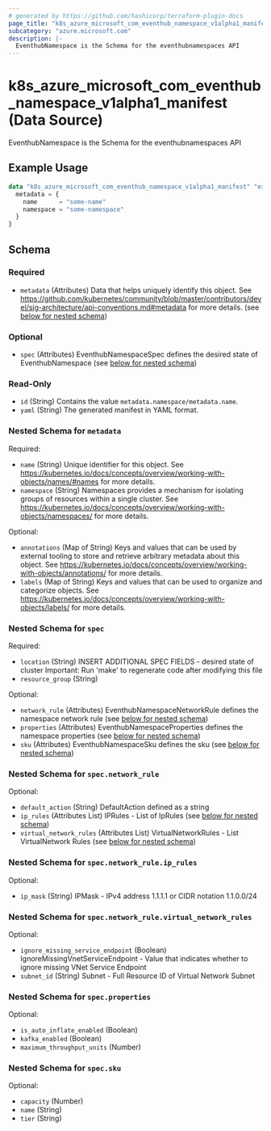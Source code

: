 ```yaml
---
# generated by https://github.com/hashicorp/terraform-plugin-docs
page_title: "k8s_azure_microsoft_com_eventhub_namespace_v1alpha1_manifest Data Source - terraform-provider-k8s"
subcategory: "azure.microsoft.com"
description: |-
  EventhubNamespace is the Schema for the eventhubnamespaces API
---
```


# k8s_azure_microsoft_com_eventhub_namespace_v1alpha1_manifest (Data Source)

EventhubNamespace is the Schema for the eventhubnamespaces API

## Example Usage

```terraform
data "k8s_azure_microsoft_com_eventhub_namespace_v1alpha1_manifest" "example" {
  metadata = {
    name      = "some-name"
    namespace = "some-namespace"
  }
}
```

<!-- schema generated by tfplugindocs -->
## Schema

### Required

- `metadata` (Attributes) Data that helps uniquely identify this object. See https://github.com/kubernetes/community/blob/master/contributors/devel/sig-architecture/api-conventions.md#metadata for more details. (see [below for nested schema](#nestedatt--metadata))

### Optional

- `spec` (Attributes) EventhubNamespaceSpec defines the desired state of EventhubNamespace (see [below for nested schema](#nestedatt--spec))

### Read-Only

- `id` (String) Contains the value `metadata.namespace/metadata.name`.
- `yaml` (String) The generated manifest in YAML format.

<a id="nestedatt--metadata"></a>
### Nested Schema for `metadata`

Required:

- `name` (String) Unique identifier for this object. See https://kubernetes.io/docs/concepts/overview/working-with-objects/names/#names for more details.
- `namespace` (String) Namespaces provides a mechanism for isolating groups of resources within a single cluster. See https://kubernetes.io/docs/concepts/overview/working-with-objects/namespaces/ for more details.

Optional:

- `annotations` (Map of String) Keys and values that can be used by external tooling to store and retrieve arbitrary metadata about this object. See https://kubernetes.io/docs/concepts/overview/working-with-objects/annotations/ for more details.
- `labels` (Map of String) Keys and values that can be used to organize and categorize objects. See https://kubernetes.io/docs/concepts/overview/working-with-objects/labels/ for more details.


<a id="nestedatt--spec"></a>
### Nested Schema for `spec`

Required:

- `location` (String) INSERT ADDITIONAL SPEC FIELDS - desired state of cluster Important: Run 'make' to regenerate code after modifying this file
- `resource_group` (String)

Optional:

- `network_rule` (Attributes) EventhubNamespaceNetworkRule defines the namespace network rule (see [below for nested schema](#nestedatt--spec--network_rule))
- `properties` (Attributes) EventhubNamespaceProperties defines the namespace properties (see [below for nested schema](#nestedatt--spec--properties))
- `sku` (Attributes) EventhubNamespaceSku defines the sku (see [below for nested schema](#nestedatt--spec--sku))

<a id="nestedatt--spec--network_rule"></a>
### Nested Schema for `spec.network_rule`

Optional:

- `default_action` (String) DefaultAction defined as a string
- `ip_rules` (Attributes List) IPRules - List of IpRules (see [below for nested schema](#nestedatt--spec--network_rule--ip_rules))
- `virtual_network_rules` (Attributes List) VirtualNetworkRules - List VirtualNetwork Rules (see [below for nested schema](#nestedatt--spec--network_rule--virtual_network_rules))

<a id="nestedatt--spec--network_rule--ip_rules"></a>
### Nested Schema for `spec.network_rule.ip_rules`

Optional:

- `ip_mask` (String) IPMask - IPv4 address 1.1.1.1 or CIDR notation 1.1.0.0/24


<a id="nestedatt--spec--network_rule--virtual_network_rules"></a>
### Nested Schema for `spec.network_rule.virtual_network_rules`

Optional:

- `ignore_missing_service_endpoint` (Boolean) IgnoreMissingVnetServiceEndpoint - Value that indicates whether to ignore missing VNet Service Endpoint
- `subnet_id` (String) Subnet - Full Resource ID of Virtual Network Subnet



<a id="nestedatt--spec--properties"></a>
### Nested Schema for `spec.properties`

Optional:

- `is_auto_inflate_enabled` (Boolean)
- `kafka_enabled` (Boolean)
- `maximum_throughput_units` (Number)


<a id="nestedatt--spec--sku"></a>
### Nested Schema for `spec.sku`

Optional:

- `capacity` (Number)
- `name` (String)
- `tier` (String)
